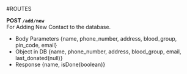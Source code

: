 #ROUTES

**POST `/add/new`** <br>
For Adding New Contact to the database.<br>
* Body Parameters {name, phone_number, address, blood_group, pin_code, email}<br>
* Object in DB {name, phone_number, address, blood_group, email, last_donated(null)}<br>
* Response {name, isDone(boolean)}<br>
